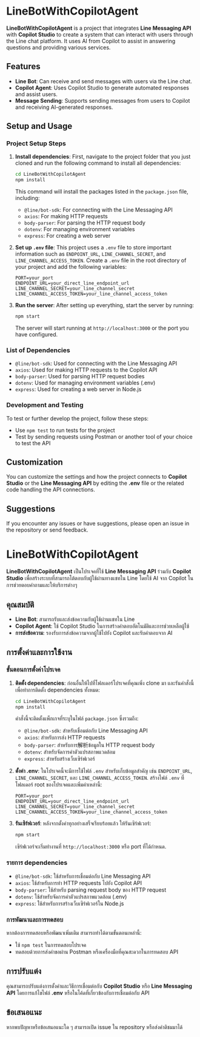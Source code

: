 # LineBotWithCopilotAgent

**LineBotWithCopilotAgent** is a project that integrates **Line Messaging API** with **Copilot Studio** to create a system that can interact with users through the Line chat platform. It uses AI from Copilot to assist in answering questions and providing various services.

## Features

- **Line Bot**: Can receive and send messages with users via the Line chat.
- **Copilot Agent**: Uses Copilot Studio to generate automated responses and assist users.
- **Message Sending**: Supports sending messages from users to Copilot and receiving AI-generated responses.

## Setup and Usage

### Project Setup Steps

1. **Install dependencies**:
   First, navigate to the project folder that you just cloned and run the following command to install all dependencies:
   ```bash
   cd LineBotWithCopilotAgent
   npm install
   ```

   This command will install the packages listed in the `package.json` file, including:

   - `@line/bot-sdk`: For connecting with the Line Messaging API
   - `axios`: For making HTTP requests
   - `body-parser`: For parsing the HTTP request body
   - `dotenv`: For managing environment variables
   - `express`: For creating a web server

2. **Set up `.env` file**:
   This project uses a `.env` file to store important information such as `ENDPOINT_URL`, `LINE_CHANNEL_SECRET`, and `LINE_CHANNEL_ACCESS_TOKEN`. Create a `.env` file in the root directory of your project and add the following variables:
   ```
   PORT=your_port
   ENDPOINT_URL=your_direct_line_endpoint_url
   LINE_CHANNEL_SECRET=your_line_channel_secret
   LINE_CHANNEL_ACCESS_TOKEN=your_line_channel_access_token
   ```

3. **Run the server**:
   After setting up everything, start the server by running:
   ```bash
   npm start
   ```

   The server will start running at `http://localhost:3000` or the port you have configured.

### List of Dependencies

- `@line/bot-sdk`: Used for connecting with the Line Messaging API
- `axios`: Used for making HTTP requests to the Copilot API
- `body-parser`: Used for parsing HTTP request bodies
- `dotenv`: Used for managing environment variables (.env)
- `express`: Used for creating a web server in Node.js

### Development and Testing

To test or further develop the project, follow these steps:
- Use `npm test` to run tests for the project
- Test by sending requests using Postman or another tool of your choice to test the API

## Customization

You can customize the settings and how the project connects to **Copilot Studio** or the **Line Messaging API** by editing the **.env** file or the related code handling the API connections.

## Suggestions

If you encounter any issues or have suggestions, please open an issue in the repository or send feedback.

#
#


# LineBotWithCopilotAgent

**LineBotWithCopilotAgent** เป็นโปรเจคที่ใช้ **Line Messaging API** ร่วมกับ **Copilot Studio** เพื่อสร้างระบบที่สามารถโต้ตอบกับผู้ใช้ผ่านทางแชทใน Line โดยใช้ AI จาก Copilot ในการช่วยตอบคำถามและให้บริการต่างๆ

## คุณสมบัติ

- **Line Bot**: สามารถรับและส่งข้อความกับผู้ใช้ผ่านแชทใน Line
- **Copilot Agent**: ใช้ Copilot Studio ในการสร้างคำตอบอัตโนมัติและการช่วยเหลือผู้ใช้
- **การส่งข้อความ**: รองรับการส่งข้อความจากผู้ใช้ไปยัง Copilot และรับคำตอบจาก AI

## การตั้งค่าและการใช้งาน

### ขั้นตอนการตั้งค่าโปรเจค

1. **ติดตั้ง dependencies**:
   ก่อนอื่นให้ไปที่โฟลเดอร์โปรเจคที่คุณเพิ่ง clone มา และรันคำสั่งนี้เพื่อทำการติดตั้ง dependencies ทั้งหมด:
   ```bash
   cd LineBotWithCopilotAgent
   npm install
   ```

   คำสั่งนี้จะติดตั้งแพ็กเกจที่ระบุในไฟล์ `package.json` ซึ่งรวมถึง:

   - `@line/bot-sdk`: สำหรับเชื่อมต่อกับ Line Messaging API
   - `axios`: สำหรับการส่ง HTTP requests
   - `body-parser`: สำหรับการ解析ข้อมูลใน HTTP request body
   - `dotenv`: สำหรับจัดการค่าตัวแปรสภาพแวดล้อม
   - `express`: สำหรับสร้างเว็บเซิร์ฟเวอร์

2. **ตั้งค่า .env**:
   ในโปรเจคนี้จะมีการใช้ไฟล์ `.env` สำหรับเก็บข้อมูลสำคัญ เช่น `ENDPOINT_URL`, `LINE_CHANNEL_SECRET`, และ `LINE_CHANNEL_ACCESS_TOKEN`. สร้างไฟล์ `.env` ที่โฟลเดอร์ root ของโปรเจคและเพิ่มค่าเหล่านี้:
   ```
   PORT=your_port
   ENDPOINT_URL=your_direct_line_endpoint_url
   LINE_CHANNEL_SECRET=your_line_channel_secret
   LINE_CHANNEL_ACCESS_TOKEN=your_line_channel_access_token
   ```

3. **รันเซิร์ฟเวอร์**:
   หลังจากตั้งค่าทุกอย่างเสร็จเรียบร้อยแล้ว ให้รันเซิร์ฟเวอร์:
   ```bash
   npm start
   ```

   เซิร์ฟเวอร์จะเริ่มทำงานที่ `http://localhost:3000` หรือ port ที่ได้กำหนด.


### รายการ dependencies

- `@line/bot-sdk`: ใช้สำหรับการเชื่อมต่อกับ Line Messaging API
- `axios`: ใช้สำหรับการทำ HTTP requests ไปยัง Copilot API
- `body-parser`: ใช้สำหรับ parsing request body ของ HTTP request
- `dotenv`: ใช้สำหรับจัดการค่าตัวแปรสภาพแวดล้อม (.env)
- `express`: ใช้สำหรับการสร้างเว็บเซิร์ฟเวอร์ใน Node.js

### การพัฒนาและการทดสอบ

หากต้องการทดสอบหรือพัฒนาเพิ่มเติม สามารถทำได้ตามขั้นตอนเหล่านี้:
- ใช้ `npm test` ในการทดสอบโปรเจค
- ทดสอบด้วยการส่งคำขอผ่าน Postman หรือเครื่องมือที่คุณสะดวกในการทดสอบ API

## การปรับแต่ง

คุณสามารถปรับแต่งการตั้งค่าและวิธีการเชื่อมต่อกับ **Copilot Studio** หรือ **Line Messaging API** โดยการแก้ไขไฟล์ **.env** หรือในโค้ดที่เกี่ยวข้องกับการเชื่อมต่อกับ API

## ข้อเสนอแนะ

หากพบปัญหาหรือข้อเสนอแนะใด ๆ สามารถเปิด issue ใน repository หรือส่งคำติชมมาได้
